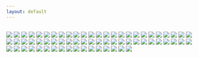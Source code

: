 ```yaml
---
layout: default
---
```


<br>



<img class="profile-picture" src="yellow-flowers2.jpg">



<img class="profile-picture" src="purple-flowers1.jpg">



<img class="profile-picture" src="light-yellow-flower.jpg">



<img class="profile-picture" src="flower-house.jpg">
                                                  
                                                  
                                                  
<img class="profile-picture" src="spring-freedom.jpg">



<img class="profile-picture" src="glimpse-of-spring.jpg">



<img class="profile-picture" src="tree.jpg">



<img class="profile-picture" src="yellow-flowers.jpg">



<img class="profile-picture" src="redwood-tree.jpg">



<img class="profile-picture" src="playground.jpg">



<img class="profile-picture" src="california.jpg">



<img class="profile-picture" src="greenery1.jpg">



<img class="profile-picture" src="kentucky_farm.jpg">



<img class="profile-picture" src="fall-foliage.jpg">



<img class="profile-picture" src="beauty.jpg">



<img class="profile-picture" src="snow-water-branches.jpg">



<img class="profile-picture" src="christmas-flowers.jpg">



<img class="profile-picture" src="christmas-window.jpg">



<img class="profile-picture" src="winter-leaves.jpg">



<img class="profile-picture" src="holiday-spirit.jpg">



<img class="profile-picture" src="christmas-flowers-against-wall.jpg">



<img class="profile-picture" src="christmas.jpg">



<img class="profile-picture" src="nature.jpg">



<img class="profile-picture" src="dc.jpg">



<img class="profile-picture" src="womens_march.jpg">



<img class="profile-picture" src="dc-gov.jpg">



<img class="profile-picture" src="democracy.jpg">



<img class="profile-picture" src="dc-beauty.jpg">



<img class="profile-picture" src="snow-governmentbuilding.jpg">



<img class="profile-picture" src="dcbooks.jpg">



<img class="profile-picture" src="american-flag.jpg">



<img class="profile-picture" src="snow-dc.jpg">



<img class="profile-picture" src="google_datakind.jpg">



<img class="profile-picture" src="norfolk.jpg">



<img class="profile-picture" src="libraries-children-desks.jpg">



<img class="profile-picture" src="libraries-children.jpg">



<img class="profile-picture" src="data-work.jpg">



<img class="profile-picture" src="apple-sf.jpg">



<img class="profile-picture" src="art.jpg">



<img class="profile-picture" src="dancing.jpg">



<img class="profile-picture" src="chinatown.jpg">



<img class="profile-picture" src="spiritual.jpg">



<img class="profile-picture" src="voting.jpg">



<img class="profile-picture" src="dcwindow.jpg">



<img class="profile-picture" src="window-reflection.jpg">



<img class="profile-picture" src="building_and_windows.jpg">



<img class="profile-picture" src="blankets.jpg">



<img class="profile-picture" src="bookbag.jpg">



<img class="profile-picture" src="revolution.jpg">



<img class="profile-picture" src="color.jpg">



<img class="profile-picture" src="camp.jpg">



<img class="profile-picture" src="zen.jpg">



<img class="profile-picture" src="masks.jpg">



<img class="profile-picture" src="colored-pencils.jpg">



<img class="profile-picture" src="paint.jpg">



<img class="profile-picture" src="creative-window.jpg">



<img class="profile-picture" src="colors1.jpg">



<img class="profile-picture" src="ColoredWall1.jpg">



<img class="profile-picture" src="colors5.jpg">



<img class="profile-picture" src="chrysler.jpg">



<img class="profile-picture" src="ducks.jpg">



<img class="profile-picture" src="boston-harbor.jpg">



<img class="profile-picture" src="rowers.jpg">



<img class="profile-picture" src="water-canoes.jpg">



<img class="profile-picture" src="canoes.jpg">



<img class="profile-picture" src="water.jpg">



<img class="profile-picture" src="drips.jpg">



<b>

<b>





